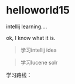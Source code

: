 # helloworld15
intellij learning....

ok, I know what it is.

> 学习intellij idea

> 学习lucene solr

学习路线：

